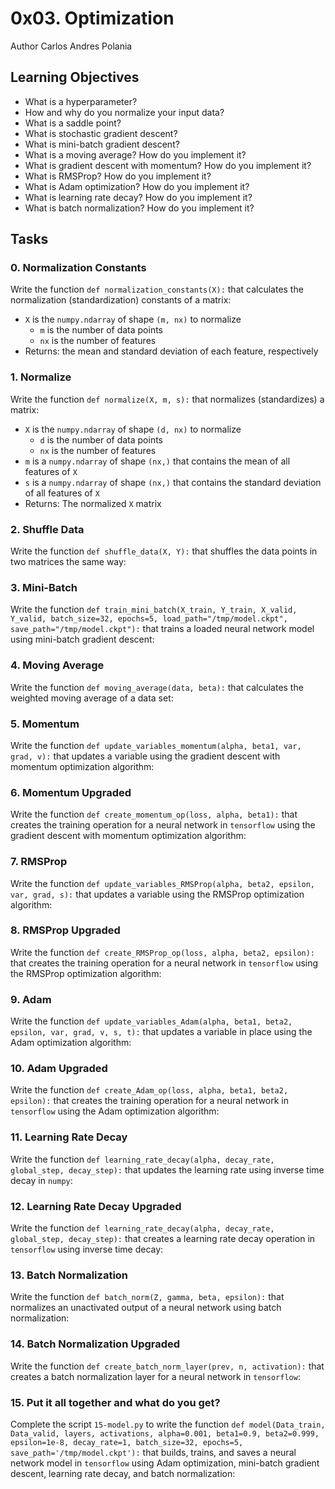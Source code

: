 # 0x03. Optimization

Author Carlos Andres Polania

## Learning Objectives

-   What is a hyperparameter?
-   How and why do you normalize your input data?
-   What is a saddle point?
-   What is stochastic gradient descent?
-   What is mini-batch gradient descent?
-   What is a moving average? How do you implement it?
-   What is gradient descent with momentum? How do you implement it?
-   What is RMSProp? How do you implement it?
-   What is Adam optimization? How do you implement it?
-   What is learning rate decay? How do you implement it?
-   What is batch normalization? How do you implement it?

## Tasks

### 0. Normalization Constants

Write the function  `def normalization_constants(X):`  that calculates the normalization (standardization) constants of a matrix:

-   `X`  is the  `numpy.ndarray`  of shape  `(m, nx)`  to normalize
    -   `m`  is the number of data points
    -   `nx`  is the number of features
-   Returns: the mean and standard deviation of each feature, respectively
### 1. Normalize

Write the function  `def normalize(X, m, s):`  that normalizes (standardizes) a matrix:

-   `X`  is the  `numpy.ndarray`  of shape  `(d, nx)`  to normalize
    -   `d`  is the number of data points
    -   `nx`  is the number of features
-   `m`  is a  `numpy.ndarray`  of shape  `(nx,)`  that contains the mean of all features of  `X`
-   `s`  is a  `numpy.ndarray`  of shape  `(nx,)`  that contains the standard deviation of all features of  `X`
-   Returns: The normalized  `X`  matrix

### 2. Shuffle Data
Write the function `def shuffle_data(X, Y):` that shuffles the data points in two matrices the same way:

### 3. Mini-Batch

Write the function `def train_mini_batch(X_train, Y_train, X_valid, Y_valid, batch_size=32, epochs=5, load_path="/tmp/model.ckpt", save_path="/tmp/model.ckpt"):` that trains a loaded neural network model using mini-batch gradient descent:

### 4. Moving Average

Write the function `def moving_average(data, beta):` that calculates the weighted moving average of a data set:

### 5. Momentum

Write the function `def update_variables_momentum(alpha, beta1, var, grad, v):` that updates a variable using the gradient descent with momentum optimization algorithm:
### 6. Momentum Upgraded

Write the function `def create_momentum_op(loss, alpha, beta1):` that creates the training operation for a neural network in `tensorflow` using the gradient descent with momentum optimization algorithm:

### 7. RMSProp

Write the function `def update_variables_RMSProp(alpha, beta2, epsilon, var, grad, s):` that updates a variable using the RMSProp optimization algorithm:
### 8. RMSProp Upgraded
Write the function `def create_RMSProp_op(loss, alpha, beta2, epsilon):` that creates the training operation for a neural network in `tensorflow` using the RMSProp optimization algorithm:

### 9. Adam
Write the function `def update_variables_Adam(alpha, beta1, beta2, epsilon, var, grad, v, s, t):` that updates a variable in place using the Adam optimization algorithm:
### 10. Adam Upgraded

Write the function `def create_Adam_op(loss, alpha, beta1, beta2, epsilon):` that creates the training operation for a neural network in `tensorflow` using the Adam optimization algorithm:
### 11. Learning Rate Decay
Write the function `def learning_rate_decay(alpha, decay_rate, global_step, decay_step):` that updates the learning rate using inverse time decay in `numpy`:
### 12. Learning Rate Decay Upgraded
Write the function `def learning_rate_decay(alpha, decay_rate, global_step, decay_step):` that creates a learning rate decay operation in `tensorflow` using inverse time decay:
### 13. Batch Normalization
Write the function `def batch_norm(Z, gamma, beta, epsilon):` that normalizes an unactivated output of a neural network using batch normalization:
### 14. Batch Normalization Upgraded
Write the function `def create_batch_norm_layer(prev, n, activation):` that creates a batch normalization layer for a neural network in `tensorflow`:
### 15. Put it all together and what do you get?
Complete the script `15-model.py` to write the function `def model(Data_train, Data_valid, layers, activations, alpha=0.001, beta1=0.9, beta2=0.999, epsilon=1e-8, decay_rate=1, batch_size=32, epochs=5, save_path='/tmp/model.ckpt'):` that builds, trains, and saves a neural network model in `tensorflow` using Adam optimization, mini-batch gradient descent, learning rate decay, and batch normalization:
